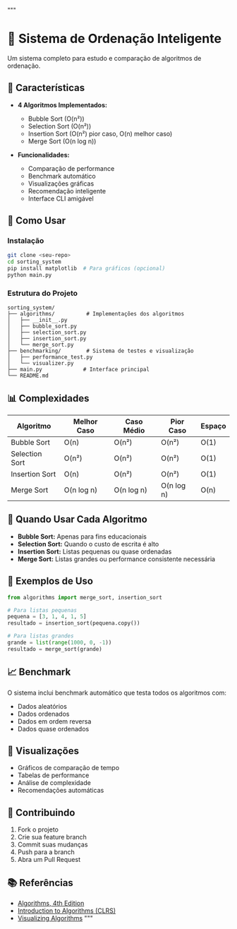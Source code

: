  
"""
# 🔧 Sistema de Ordenação Inteligente

Um sistema completo para estudo e comparação de algoritmos de ordenação.

## 🎯 Características

- **4 Algoritmos Implementados:**
  - Bubble Sort (O(n²))
  - Selection Sort (O(n²))
  - Insertion Sort (O(n²) pior caso, O(n) melhor caso)
  - Merge Sort (O(n log n))

- **Funcionalidades:**
  - Comparação de performance
  - Benchmark automático
  - Visualizações gráficas
  - Recomendação inteligente
  - Interface CLI amigável

## 🚀 Como Usar

### Instalação
```bash
git clone <seu-repo>
cd sorting_system
pip install matplotlib  # Para gráficos (opcional)
python main.py
```

### Estrutura do Projeto
```
sorting_system/
├── algorithms/          # Implementações dos algoritmos
│   ├── __init__.py
│   ├── bubble_sort.py
│   ├── selection_sort.py
│   ├── insertion_sort.py
│   └── merge_sort.py
├── benchmarking/        # Sistema de testes e visualização
│   ├── performance_test.py
│   └── visualizer.py
├── main.py             # Interface principal
└── README.md
```

## 📊 Complexidades

| Algoritmo | Melhor Caso | Caso Médio | Pior Caso | Espaço |
|-----------|-------------|------------|-----------|--------|
| Bubble Sort | O(n) | O(n²) | O(n²) | O(1) |
| Selection Sort | O(n²) | O(n²) | O(n²) | O(1) |
| Insertion Sort | O(n) | O(n²) | O(n²) | O(1) |
| Merge Sort | O(n log n) | O(n log n) | O(n log n) | O(n) |

## 🎯 Quando Usar Cada Algoritmo

- **Bubble Sort:** Apenas para fins educacionais
- **Selection Sort:** Quando o custo de escrita é alto
- **Insertion Sort:** Listas pequenas ou quase ordenadas
- **Merge Sort:** Listas grandes ou performance consistente necessária

## 🧪 Exemplos de Uso

```python
from algorithms import merge_sort, insertion_sort

# Para listas pequenas
pequena = [3, 1, 4, 1, 5]
resultado = insertion_sort(pequena.copy())

# Para listas grandes
grande = list(range(1000, 0, -1))
resultado = merge_sort(grande)
```

## 📈 Benchmark

O sistema inclui benchmark automático que testa todos os algoritmos com:
- Dados aleatórios
- Dados ordenados
- Dados em ordem reversa
- Dados quase ordenados

## 🎨 Visualizações

- Gráficos de comparação de tempo
- Tabelas de performance
- Análise de complexidade
- Recomendações automáticas

## 🤝 Contribuindo

1. Fork o projeto
2. Crie sua feature branch
3. Commit suas mudanças
4. Push para a branch
5. Abra um Pull Request

## 📚 Referências

- [Algorithms, 4th Edition](http://algs4.cs.princeton.edu/)
- [Introduction to Algorithms (CLRS)](https://mitpress.mit.edu/books/introduction-algorithms-third-edition)
- [Visualizing Algorithms](https://www.toptal.com/developers/sorting-algorithms)
"""